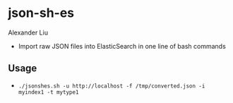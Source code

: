 json-sh-es
==========

Alexander Liu

* Import raw JSON files into ElasticSearch in one line of bash commands

Usage
-----
* ```./jsonshes.sh -u http://localhost -f /tmp/converted.json -i myindex1 -t mytype1```

